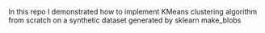 In this repo I demonstrated how to implement KMeans clustering algorithm from scratch on a synthetic dataset generated by sklearn make_blobs
